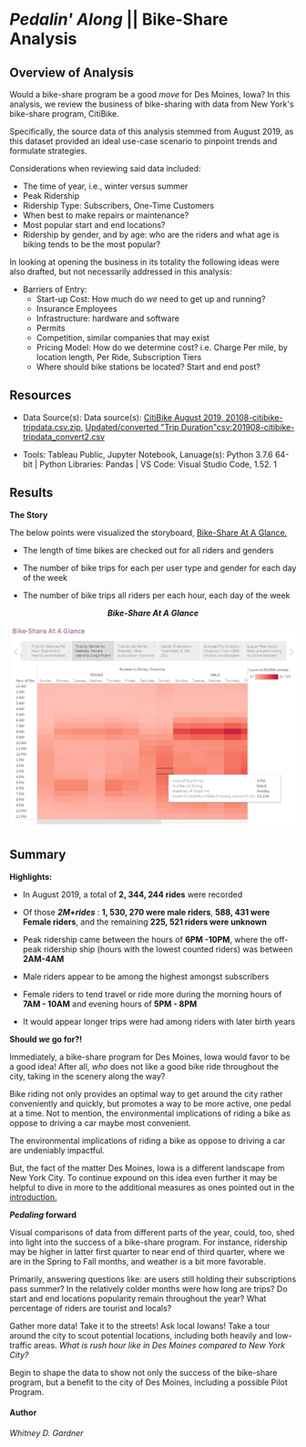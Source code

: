
# _Pedalin' Along_ || Bike-Share Analysis

## Overview of Analysis
Would a bike-share program be a good _move_ for Des Moines, Iowa? In this analysis, we review the business of bike-sharing with data from New York's bike-share program, CitiBike. 

Specifically, the source data of this analysis stemmed from August 2019, as this dataset provided an ideal use-case scenario to pinpoint trends and formulate strategies.

Considerations when reviewing said data included:
* The time of year, i.e., winter versus summer
* Peak Ridership
* Ridership Type: Subscribers, One-Time Customers
* When best to make repairs or maintenance?
* Most popular start and end locations?
* Ridership by gender, and by age:  who are the riders and what age is biking tends to be the most popular? 

In looking at opening the business in its totality the following ideas were also drafted, but not necessarily addressed in this analysis: 

* Barriers of Entry:
    * Start-up Cost: How much do _we_ need to get up and running?
	* Insurance
	Employees
    * Infrastructure: hardware and software
	* Permits
    * Competition, similar companies that may exist
    * Pricing Model: How do we determine cost? i.e.  Charge Per mile, by location length, Per Ride, Subscription Tiers
    * Where should bike stations be located? Start and end post?

## Resources
* Data Source(s): Data source(s): [CitiBike August 2019, 20108-citibike-tripdata.csv.zip](https://s3.amazonaws.com/tripdata/index.html), [Updated/converted "Trip Duration"csv:201908-citibike-tripdata_convert2.csv](https://app.box.com/s/jggaqztdm372t3hakmc4rxrygjlkiund)

* Tools: Tableau Public, Jupyter Notebook, Lanuage(s): Python 3.7.6 64-bit | Python Libraries: Pandas | VS Code: Visual Studio Code, 1.52. 1

## Results
**The Story**

The below points were visualized  the storyboard, [Bike-Share At A Glance.](https://public.tableau.com/views/Deliverable2VisualizationForTripAnalysisDeliverable3Bike-ShareFullStoryReport/Bike-ShareAtAGlance?:language=en&:display_count=y&publish=yes&:origin=viz_share_link)

* The length of time bikes are checked out for all riders and genders

* The number of bike trips for each per user type and gender for each day of the week

* The number of bike trips all riders per each hour, each day of the week
<p align="center">
  <i><b> Bike-Share At A Glance</b></i> 
 </p>
<p align="center">
  <img src="https://github.com/SoWhitIs/bike-share_analysis/blob/db501174993ef9145fdbadc89302aeaabf2f48f1/bike_share_at_a_glance_story.png" />
</p>

## Summary

**Highlights:**

 * In August 2019, a total of **2, 344, 244 rides** were recorded 

* Of those  **_2M+rides_** : **1, 530, 270 were male riders**, **588, 431 were Female riders**, and the remaining **225, 521 riders were unknown**

* Peak ridership came between the hours of **6PM -10PM**, where the off-peak ridership ship (hours with the lowest counted riders) was between **2AM-4AM**

* Male riders appear to be among the highest amongst subscribers

* Female riders to tend travel or ride more during the morning hours of **7AM - 10AM** and evening hours of **5PM - 8PM**

* It would appear longer trips were had among riders with later birth years


**Should _we_ go for?!**

Immediately, a bike-share program for Des Moines, Iowa would favor to be a good idea!  After all, _who_ does not like a good bike ride throughout the city, taking in the scenery along the way? 

Bike riding not only provides an optimal way to get around the city rather conveniently and quickly, but promotes a way to be more active, one pedal at a time.  Not to mention, the environmental implications of riding a bike as oppose to driving a car maybe most convenient. 

The environmental implications of riding a bike as oppose to driving a car are undeniably impactful.

But, the fact of the matter Des Moines, Iowa is a different landscape from New York City.  To continue expound on this idea even further it may be helpful to dive in more to the additional measures as ones pointed out in the [introduction.](https://github.com/SoWhitIs/bike-share_analysis/blob/main/README.md#overview-of-analysis)  

**_Pedaling_ forward**

Visual comparisons of data from different parts of the year, could, too, shed into light into the success of a bike-share program. For instance, ridership may be higher in latter first quarter to near end of third quarter, where we are in the Spring to Fall months, and weather is a bit more favorable. 

Primarily, answering questions like: are users still holding their subscriptions pass summer? In the relatively colder months were how long are trips? Do start and end locations popularity remain throughout the year?  What percentage of riders are tourist and locals? 

Gather more data! Take it to the streets! Ask local Iowans! Take a tour around the city to scout potential locations, including both heavily and low-traffic areas. _What is rush hour like in Des Moines compared to New York City?_

Begin to shape the data to show not only the success of the bike-share program, but a benefit to the city of Des Moines, including a possible Pilot Program. 

#### Author

_Whitney D. Gardner_